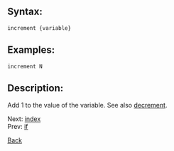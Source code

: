 ## Syntax:
`increment {variable}`

## Examples:
`increment N`

## Description:
Add 1 to the value of the variable. See also [decrement](decrement.md).

Next: [index](index.md)  
Prev: [if](if.md)

[Back](../README.md)

